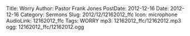 Title: Worry
Author: Pastor Frank Jones
PostDate: 2012-12-16
Date: 2012-12-16
Category: Sermons
Slug: 2012/12/12162012_ffc
Icon: microphone
AudioLink: 12162012_ffc
Tags: WORRY
mp3: 12162012_ffc/12162012.mp3
ogg: 12162012_ffc/12162012.ogg

